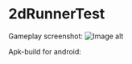 # 2dRunnerTest
Gameplay screenshot:
![Image alt](https://ltdfoto.ru/images/2022/12/20/IZOBRAZENIE_2022-12-20_010434974.png)

Apk-build for android:

